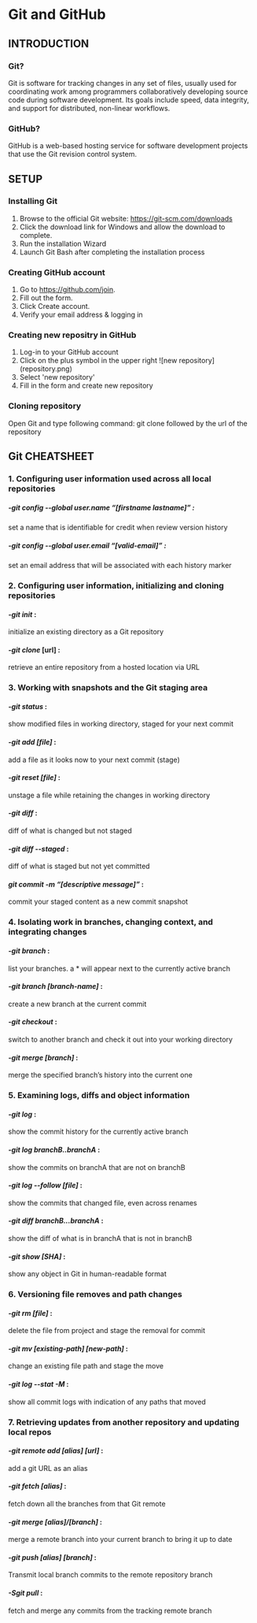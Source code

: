 # Git and GitHub
## INTRODUCTION
### Git?
Git is software for tracking changes in any set of files, usually used for coordinating work among programmers collaboratively developing source code during software development. 
Its goals include speed, data integrity, and support for distributed, non-linear workflows.
### GitHub?
GitHub is a web-based hosting service for software development projects that use the Git revision control system.

## SETUP
### Installing Git
1. Browse to the official Git website: https://git-scm.com/downloads
2. Click the download link for Windows and allow the download to complete.
3. Run the installation Wizard
4. Launch Git Bash after completing the installation process
### Creating GitHub account
1. Go to https://github.com/join.
2. Fill out the form.
3. Click Create account.
4. Verify your email address & logging in
### Creating new repositry in GitHub
1. Log-in to your GitHub account 
2. Click on the plus symbol in the upper right
![new repository] (repository.png)
3. Select 'new repository'
4. Fill in the form and create new repository
### Cloning repository
Open Git and type following command:
git clone followed by the url of the repository

## Git CHEATSHEET

### 1. Configuring user information used across all local repositories

##### *-git config --global user.name “[firstname lastname]”* :
set a name that is identifiable for credit when review version history
##### *-git config --global user.email “[valid-email]”* :
set an email address that will be associated with each history marker

### 2. Configuring user information, initializing and cloning repositories

#### *-git init* :
initialize an existing directory as a Git repository
#### *-git clone* [url] :
retrieve an entire repository from a hosted location via URL

### 3. Working with snapshots and the Git staging area

#### *-git status* : 
show modified files in working directory, staged for your next commit
#### *-git add [file]* : 
add a file as it looks now to your next commit (stage)
#### *-git reset [file]* : 
unstage a file while retaining the changes in working directory
#### *-git diff* :
diff of what is changed but not staged
#### *-git diff --staged* :
diff of what is staged but not yet committed
#### *git commit -m “[descriptive message]”* :
commit your staged content as a new commit snapshot

### 4. Isolating work in branches, changing context, and integrating changes

#### *-git branch* :
list your branches. a * will appear next to the currently active branch
#### *-git branch [branch-name]* :
create a new branch at the current commit
#### *-git checkout* :
switch to another branch and check it out into your working directory
#### *-git merge [branch]* :
merge the specified branch’s history into the current one

### 5. Examining logs, diffs and object information

#### *-git log* :
show the commit history for the currently active branch
#### *-git log branchB..branchA* :
show the commits on branchA that are not on branchB
#### *-git log --follow [file]* :
show the commits that changed file, even across renames
#### *-git diff branchB...branchA* :
show the diff of what is in branchA that is not in branchB
#### *-git show [SHA]* :
show any object in Git in human-readable format

### 6. Versioning file removes and path changes

#### *-git rm [file]* :
delete the file from project and stage the removal for commit
#### *-git mv [existing-path] [new-path]* :
change an existing file path and stage the move
#### *-git log --stat -M* :
show all commit logs with indication of any paths that moved

### 7. Retrieving updates from another repository and updating local repos

#### *-git remote add [alias] [url]* :
add a git URL as an alias
#### *-git fetch [alias]* :
fetch down all the branches from that Git remote
#### *-git merge [alias]/[branch]* :
merge a remote branch into your current branch to bring it up to date
#### *-git push [alias] [branch]* :
Transmit local branch commits to the remote repository branch
#### *-Sgit pull* :
fetch and merge any commits from the tracking remote branch



